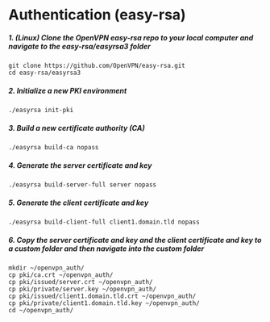 # Authentication (easy-rsa)
##### 1. (Linux) Clone the OpenVPN easy-rsa repo to your local computer and navigate to the easy-rsa/easyrsa3 folder
    git clone https://github.com/OpenVPN/easy-rsa.git
    cd easy-rsa/easyrsa3
##### 2. Initialize a new PKI environment
    ./easyrsa init-pki
##### 3. Build a new certificate authority (CA)
    ./easyrsa build-ca nopass
##### 4. Generate the server certificate and key
    ./easyrsa build-server-full server nopass
##### 5. Generate the client certificate and key
    ./easyrsa build-client-full client1.domain.tld nopass

##### 6. Copy the server certificate and key and the client certificate and key to a custom folder and then navigate into the custom folder
    mkdir ~/openvpn_auth/
    cp pki/ca.crt ~/openvpn_auth/
    cp pki/issued/server.crt ~/openvpn_auth/
    cp pki/private/server.key ~/openvpn_auth/
    cp pki/issued/client1.domain.tld.crt ~/openvpn_auth/
    cp pki/private/client1.domain.tld.key ~/openvpn_auth/
    cd ~/openvpn_auth/
